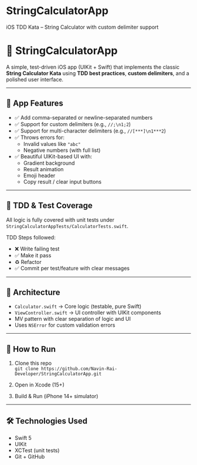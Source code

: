 # StringCalculatorApp
iOS TDD Kata – String Calculator with custom delimiter support
# 🧮 StringCalculatorApp

A simple, test-driven iOS app (UIKit + Swift) that implements the classic **String Calculator Kata** using **TDD best practices**, **custom delimiters**, and a polished user interface.

---

## 📱 App Features

- ✅ Add comma-separated or newline-separated numbers
- ✅ Support for custom delimiters (e.g., `//;\n1;2`)
- ✅ Support for multi-character delimiters (e.g., `//[***]\n1***2`)
- ✅ Throws errors for:
  - Invalid values like `"abc"`
  - Negative numbers (with full list)
- ✅ Beautiful UIKit-based UI with:
  - Gradient background
  - Result animation
  - Emoji header
  - Copy result / clear input buttons

---

## 🧪 TDD & Test Coverage

All logic is fully covered with unit tests under `StringCalculatorAppTests/CalculatorTests.swift`.

TDD Steps followed:
- ❌ Write failing test
- ✅ Make it pass
- ♻️ Refactor
- ✅ Commit per test/feature with clear messages

---

## 🧠 Architecture

- `Calculator.swift` → Core logic (testable, pure Swift)
- `ViewController.swift` → UI controller with UIKit components
- MV pattern with clear separation of logic and UI
- Uses `NSError` for custom validation errors

---

## 🚀 How to Run

1. Clone this repo  
   `git clone https://github.com/Navin-Rai-Developer/StringCalculatorApp.git`

2. Open in Xcode (15+)

3. Build & Run (iPhone 14+ simulator)

---

## 🛠️ Technologies Used

- Swift 5
- UIKit
- XCTest (unit tests)
- Git + GitHub
